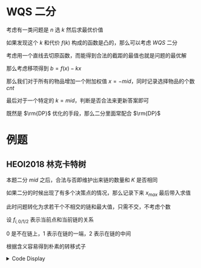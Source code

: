# WQS 二分

考虑有一类问题是 $n$ 选 $k$ 然后求最优价值

如果发现这个 $k$ 和代价 $f(k)$ 构成的函数是凸的，那么可以考虑 $WQS$ 二分

考虑用一个直线去切原函数，而能得到合法的截距的最值也就是问题的最优解

那么考虑移项得到 $b=f(x)-kx$ 

那么我们对于所有的物品增加一个附加权值 $x=-mid$，同时记录选择物品的个数 $cnt$

最后对于一个特定的 $k=mid$，判断是否合法来更新答案即可

既然是 $\rm{DP}$ 优化的手段，那么二分里面常配合 $\rm{DP}$

# 例题

## HEOI2018 林克卡特树

本题二分 $mid$ 之后，合法与否即维护出来链的数量和 $K$ 是否相同

如果二分的时候出现了有多个决策点的情况，那么记录下来 $x_{max}$  最后带入求值

此时问题转化为求若干个不相交的链和最大值，只需不交，不考虑个数

设 $f_{i,0/1/2}$ 表示当前点和当前链的关系

$0$ 是不在链上，$1$ 表示在链的一端，$2$ 表示在链的中间

根据含义容易得到朴素的转移式子

<details>
<summary>Code Display</summary>

```cpp
const int N = 3e5 + 10;
struct nd {int to, nxt, dis;} e[N << 1];
int head[N], tot, n, m, k;
inline void add(int u, int v, int w) {
    e[++tot].to = v; e[tot].nxt = head[u]; e[tot].dis = w; 
    return head[u] = tot, void();
}
struct node {
    int dp, cnt;
    node() {};
    node(int x, int y) {dp = x; cnt = y; return;}
    bool operator<(const node &a)const {
        if (dp ^ a.dp) return dp < a.dp;
        return cnt < a.cnt;
    }
    node operator+(const node &a)const {return node(dp + a.dp, cnt + a.cnt);}
} f[N][3];
inline node max(node a, node b) {return a < b ? b : a;}
inline int max(int x, int y) {return x < y ? y : x;}
inline int calc(int x) {return max(f[x][1].dp, max(f[x][0].dp, f[x][2].dp));}
inline void dfs(int x, int fa, int now) {
    f[x][0] = node(0, 0);
    f[x][1] = node(-1e13, 0);
    f[x][2] = node(-now, 1);
    for (reg int i = head[x]; i; i = e[i].nxt) {
        int t = e[i].to; if (t == fa) continue;
        dfs(t, x, now);
        node mxt = max(f[t][0], max(f[t][1], f[t][2]));
        f[x][2] = max(f[x][2] + mxt, f[x][1] + max(node(f[t][0].dp + e[i].dis, f[t][0].cnt),
                      node(f[t][1].dp + e[i].dis + now, f[t][1].cnt - 1)));
        f[x][1] = max(f[x][1] + mxt, f[x][0] + max(node(f[t][0].dp + e[i].dis - now, f[t][0].cnt + 1),
                      node(f[t][1].dp + e[i].dis, f[t][1].cnt)));
        f[x][0] = f[x][0] + mxt;
    } return ;
}
signed main() {
    n = read(); k = read()+1;
    for (reg int i = 1, u, v, w; i < n; ++i) u = read(), v = read(), w = read(), add(u, v, w), add(v, u, w);
    int l = -1e13 - 10, ans = 0, r = 1e13 + 10;
    while (l <= r) {
        int mid = (l + r) >> 1;
        dfs(1, 0, mid);
        node mx = max(f[1][0], max(f[1][1], f[1][2]));
        if (mx.cnt < k) r = mid - 1;
        else l = mid + 1, ans = mid;
    }
    dfs(1, 0, ans); printf("%lld\n", calc(1) + k * ans);
    return 0;
}
```
</detail>